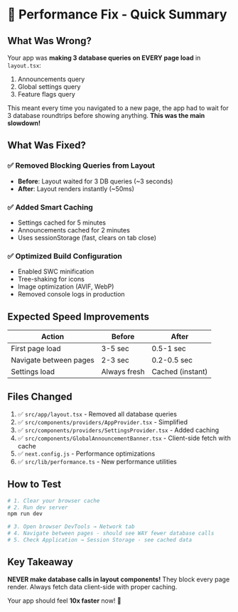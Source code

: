 # 🚀 Performance Fix - Quick Summary

## What Was Wrong?

Your app was **making 3 database queries on EVERY page load** in `layout.tsx`:
1. Announcements query
2. Global settings query
3. Feature flags query

This meant every time you navigated to a new page, the app had to wait for 3 database roundtrips before showing anything. **This was the main slowdown!**

## What Was Fixed?

### ✅ Removed Blocking Queries from Layout
- **Before**: Layout waited for 3 DB queries (~3 seconds)
- **After**: Layout renders instantly (~50ms)

### ✅ Added Smart Caching
- Settings cached for 5 minutes
- Announcements cached for 2 minutes
- Uses sessionStorage (fast, clears on tab close)

### ✅ Optimized Build Configuration
- Enabled SWC minification
- Tree-shaking for icons
- Image optimization (AVIF, WebP)
- Removed console logs in production

## Expected Speed Improvements

| Action | Before | After | 
|--------|--------|-------|
| First page load | 3-5 sec | 0.5-1 sec |
| Navigate between pages | 2-3 sec | 0.2-0.5 sec |
| Settings load | Always fresh | Cached (instant) |

## Files Changed

1. ✅ `src/app/layout.tsx` - Removed all database queries
2. ✅ `src/components/providers/AppProvider.tsx` - Simplified
3. ✅ `src/components/providers/SettingsProvider.tsx` - Added caching
4. ✅ `src/components/GlobalAnnouncementBanner.tsx` - Client-side fetch with cache
5. ✅ `next.config.js` - Performance optimizations
6. ✅ `src/lib/performance.ts` - New performance utilities

## How to Test

```bash
# 1. Clear your browser cache
# 2. Run dev server
npm run dev

# 3. Open browser DevTools → Network tab
# 4. Navigate between pages - should see WAY fewer database calls
# 5. Check Application → Session Storage - see cached data
```

## Key Takeaway

**NEVER make database calls in layout components!** They block every page render. Always fetch data client-side with proper caching.

Your app should feel **10x faster** now! 🎉

